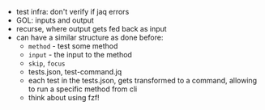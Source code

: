 - test infra: don't verify if jaq errors
- GOL: inputs and output
- recurse, where output gets fed back as input
- can have a similar structure as done before:
  - `method` - test some method
  - `input` - the input to the method
  - `skip`, `focus`
  - tests.json, test-command.jq
  - each test in the tests.json, gets transformed to a command, allowing to run a specific method from cli
  - think about using fzf!
